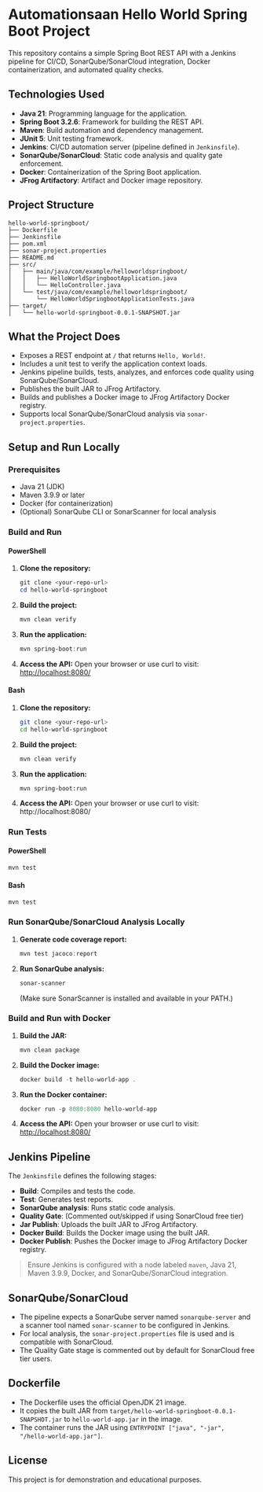 # Automationsaan Hello World Spring Boot Project

This repository contains a simple Spring Boot REST API with a Jenkins pipeline for CI/CD, SonarQube/SonarCloud integration, Docker containerization, and automated quality checks.

## Technologies Used

- **Java 21**: Programming language for the application.
- **Spring Boot 3.2.6**: Framework for building the REST API.
- **Maven**: Build automation and dependency management.
- **JUnit 5**: Unit testing framework.
- **Jenkins**: CI/CD automation server (pipeline defined in `Jenkinsfile`).
- **SonarQube/SonarCloud**: Static code analysis and quality gate enforcement.
- **Docker**: Containerization of the Spring Boot application.
- **JFrog Artifactory**: Artifact and Docker image repository.

## Project Structure

```
hello-world-springboot/
├── Dockerfile
├── Jenkinsfile
├── pom.xml
├── sonar-project.properties
├── README.md
├── src/
│   ├── main/java/com/example/helloworldspringboot/
│   │   ├── HelloWorldSpringbootApplication.java
│   │   └── HelloController.java
│   └── test/java/com/example/helloworldspringboot/
│       └── HelloWorldSpringbootApplicationTests.java
├── target/
│   └── hello-world-springboot-0.0.1-SNAPSHOT.jar
```

## What the Project Does

- Exposes a REST endpoint at `/` that returns `Hello, World!`.
- Includes a unit test to verify the application context loads.
- Jenkins pipeline builds, tests, analyzes, and enforces code quality using SonarQube/SonarCloud.
- Publishes the built JAR to JFrog Artifactory.
- Builds and publishes a Docker image to JFrog Artifactory Docker registry.
- Supports local SonarQube/SonarCloud analysis via `sonar-project.properties`.

## Setup and Run Locally

### Prerequisites
- Java 21 (JDK)
- Maven 3.9.9 or later
- Docker (for containerization)
- (Optional) SonarQube CLI or SonarScanner for local analysis

### Build and Run

#### PowerShell
1. **Clone the repository:**
   ```powershell
   git clone <your-repo-url>
   cd hello-world-springboot
   ```
2. **Build the project:**
   ```powershell
   mvn clean verify
   ```
3. **Run the application:**
   ```powershell
   mvn spring-boot:run
   ```
4. **Access the API:**
   Open your browser or use curl to visit: [http://localhost:8080/](http://localhost:8080/)

#### Bash
1. **Clone the repository:**
   ```bash
   git clone <your-repo-url>
   cd hello-world-springboot
   ```
2. **Build the project:**
   ```bash
   mvn clean verify
   ```
3. **Run the application:**
   ```bash
   mvn spring-boot:run
   ```
4. **Access the API:**
   Open your browser or use curl to visit: http://localhost:8080/

### Run Tests
#### PowerShell
```powershell
mvn test
```
#### Bash
```bash
mvn test
```

### Run SonarQube/SonarCloud Analysis Locally

1. **Generate code coverage report:**
   ```powershell
   mvn test jacoco:report
   ```
2. **Run SonarQube analysis:**
   ```powershell
   sonar-scanner
   ```
   (Make sure SonarScanner is installed and available in your PATH.)

### Build and Run with Docker
1. **Build the JAR:**
   ```powershell
   mvn clean package
   ```
2. **Build the Docker image:**
   ```powershell
   docker build -t hello-world-app .
   ```
3. **Run the Docker container:**
   ```powershell
   docker run -p 8080:8080 hello-world-app
   ```
4. **Access the API:**
   Open your browser or use curl to visit: [http://localhost:8080/](http://localhost:8080/)

## Jenkins Pipeline

The `Jenkinsfile` defines the following stages:
- **Build**: Compiles and tests the code.
- **Test**: Generates test reports.
- **SonarQube analysis**: Runs static code analysis.
- **Quality Gate**: (Commented out/skipped if using SonarCloud free tier)
- **Jar Publish**: Uploads the built JAR to JFrog Artifactory.
- **Docker Build**: Builds the Docker image using the built JAR.
- **Docker Publish**: Pushes the Docker image to JFrog Artifactory Docker registry.

> Ensure Jenkins is configured with a node labeled `maven`, Java 21, Maven 3.9.9, Docker, and SonarQube/SonarCloud integration.

## SonarQube/SonarCloud
- The pipeline expects a SonarQube server named `sonarqube-server` and a scanner tool named `sonar-scanner` to be configured in Jenkins.
- For local analysis, the `sonar-project.properties` file is used and is compatible with SonarCloud.
- The Quality Gate stage is commented out by default for SonarCloud free tier users.

## Dockerfile
- The Dockerfile uses the official OpenJDK 21 image.
- It copies the built JAR from `target/hello-world-springboot-0.0.1-SNAPSHOT.jar` to `hello-world-app.jar` in the image.
- The container runs the JAR using `ENTRYPOINT ["java", "-jar", "/hello-world-app.jar"]`.

## License
This project is for demonstration and educational purposes.
